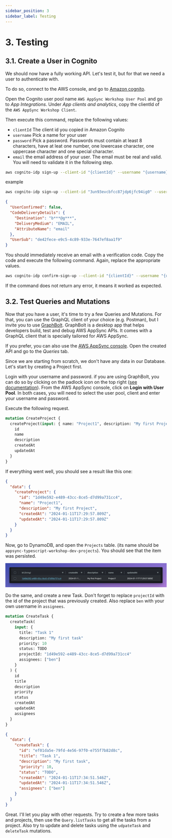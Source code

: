 ```yaml
---
sidebar_position: 3
sidebar_label: Testing
---
```


# 3. Testing

## 3.1. Create a User in Cognito

We should now have a fully working API. Let's test it, but for that we need a user to authenticate with.

To do so, connect to the AWS console, and go to [Amazon cognito](https://us-east-1.console.aws.amazon.com/cognito/v2/idp/user-pools).

Open the Cognito user pool name `AWS AppSync Workshop User Pool` and go to _App Integrations_. Under _App clients and analytics_, copy the clientId of the `AWS AppSync Workshop Client`.

Then execute this command, replace the following values:

- `clientId` The client id you copied in Amazon Cognito
- `username` Pick a name for your user
- `password` Pick a password. Passwords must contain at least 8 characters, have at leat one number, one lowercase character, one uppercase character and one special character.
- `email` the email address of your user. The email must be real and valid. You will need to validate it in the following step.

```bash
aws cognito-idp sign-up --client-id "{clientId}" --username "{username}" --password "{password}" --user-attributes Name=email,Value="{email}"
```

example

```bash
aws cognito-idp sign-up --client-id "3un93evcbfcc87jdp6jfc94ig0" --username "ben" --password "AppSync101!" --user-attributes Name=email,Value="ben@example.com"
```

```json
{
  "UserConfirmed": false,
  "CodeDeliveryDetails": {
    "Destination": "b***@g***",
    "DeliveryMedium": "EMAIL",
    "AttributeName": "email"
  },
  "UserSub": "de42fece-e9c5-4c89-933e-7647ef8aa1f9"
}
```

You should immediately receive an email with a verification code. Copy the code and execute the following command. Again, replace the appropriate values.

```bash
aws cognito-idp confirm-sign-up --client-id "{clientId}" --username "{username}" --confirmation-code {verificationCode}
```

If the command does not return any error, it means it worked as expected.

## 3.2. Test Queries and Mutations

Now that you have a user, it's time to try a few Queries and Mutations. For that, you can use the GraphQL client of your choice (e.g. Postman), but I invite you to use [GraphBolt](https://graphbolt.dev). GraphBolt is a desktop app that helps developers build, test and debug AWS AppSync APIs. It comes with a GraphQL client that is specially tailored for AWS AppSync.

If you prefer, you can also use the [AWS AppSync console](https://us-east-1.console.aws.amazon.com/appsync/home?region=us-east-1#/apis). Open the created API and go to the _Queries_ tab.

Since we are starting from scratch, we don't have any data in our Database. Let's start by creating a Project first.

Login with your username and password. if you are using GraphBolt, you can do so by clicking on the padlock icon on the top right ([see documentation](https://docs.graphbolt.dev/graphql-client/authentication)). From the AWS AppSync console, click on **Login with User Pool**. In both cases, you will need to select the user pool, client and enter your username and password.

Execute the following request.

```graphql
mutation CreateProject {
  createProject(input: { name: "Project1", description: "My first Project" }) {
    id
    name
    description
    createdAt
    updatedAt
  }
}
```

If everything went well, you should see a result like this one:

```json
{
  "data": {
    "createProject": {
      "id": "1d49e592-e489-43cc-8ce5-d7d99a731cc4",
      "name": "Project1",
      "description": "My first Project",
      "createdAt": "2024-01-11T17:29:57.809Z",
      "updatedAt": "2024-01-11T17:29:57.809Z"
    }
  }
}
```

Now, go to DynamoDB, and open the `Projects` table. (its name should be `appsync-typescript-workshop-dev-projects`). You should see that the item was persisted.

![DynamoDB Project Item](./dynamodb-projects-table.png)

Do the same, and create a new Task. Don't forget to replace `projectId` with the id of the project that was previously created. Also replace `ben` with your own username in `assignees`.

```graphql
mutation CreateTask {
  createTask(
    input: {
      title: "Task 1"
      description: "My first task"
      priority: 10
      status: TODO
      projectId: "1d49e592-e489-43cc-8ce5-d7d99a731cc4"
      assignees: ["ben"]
    }
  ) {
    id
    title
    description
    priority
    status
    createdAt
    updatedAt
    assignees
  }
}
```

```json
{
  "data": {
    "createTask": {
      "id": "ef01da5e-79fd-4e56-97f0-e755f7b82d8c",
      "title": "Task 1",
      "description": "My first task",
      "priority": 10,
      "status": "TODO",
      "createdAt": "2024-01-11T17:34:51.546Z",
      "updatedAt": "2024-01-11T17:34:51.546Z",
      "assignees": ["ben"]
    }
  }
}
```

Great. I'll let you play with other requests. Try to create a few more tasks and projects, then use the `Query.listTasks` to get all the tasks from a project. Also try to update and delete tasks using the `udpateTask` and `deleteTask` mutations.

